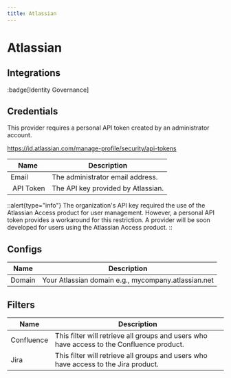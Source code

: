 ```yaml
---
title: Atlassian
---
```


# Atlassian

## Integrations

:badge[Identity Governance]

## Credentials

This provider requires a personal API token created by an administrator account.

https://id.atlassian.com/manage-profile/security/api-tokens

|Name|Description|
|---|---|
| Email | The administrator email address. |
| API Token | The API key provided by Atlassian. |

::alert{type="info"}
The organization's API key required the use of the Atlassian Access product for user management. However, a personal API token provides a workaround for this restriction. A provider will be soon developed for users using the Atlassian Access product.
::

## Configs

|Name|Description|
|---|---|
| Domain | Your Atlassian domain e.g., mycompany.atlassian.net |

## Filters

|Name|Description|
|---|---|
| Confluence | This filter will retrieve all groups and users who have access to the Confluence product. |
| Jira | This filter will retrieve all groups and users who have access to the Jira product. |